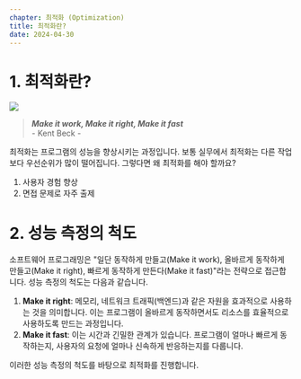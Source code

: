 ```yaml
---
chapter: 최적화 (Optimization)
title: 최적화란?
date: 2024-04-30
---
```


# 1. 최적화란?

![](/images/essentials-javascript/chapter13/01.png)

> _**Make it work, Make it right, Make it fast**_  
>  \- Kent Beck -

최적화는 프로그램의 성능을 향상시키는 과정입니다. 보통 실무에서 최적화는 다른 작업보다 우선순위가 많이 떨어집니다. 그렇다면 왜 최적화를 해야 할까요?

1. 사용자 경험 향상
2. 면접 문제로 자주 출제

# 2. 성능 측정의 척도

소프트웨어 프로그래밍은 "일단 동작하게 만들고(Make it work), 올바르게 동작하게 만들고(Make it right), 빠르게 동작하게 만든다(Make it fast)"라는 전략으로 접근합니다. 성능 측정의 척도는 다음과 같습니다.

1. **Make it right**: 메모리, 네트워크 트래픽(백엔드)과 같은 자원을 효과적으로 사용하는 것을 의미합니다. 이는 프로그램이 올바르게 동작하면서도 리소스를 효율적으로 사용하도록 만드는 과정입니다.
2. **Make it fast**: 이는 시간과 긴밀한 관계가 있습니다. 프로그램이 얼마나 빠르게 동작하는지, 사용자의 요청에 얼마나 신속하게 반응하는지를 다룹니다.

이러한 성능 측정의 척도를 바탕으로 최적화를 진행합니다.
